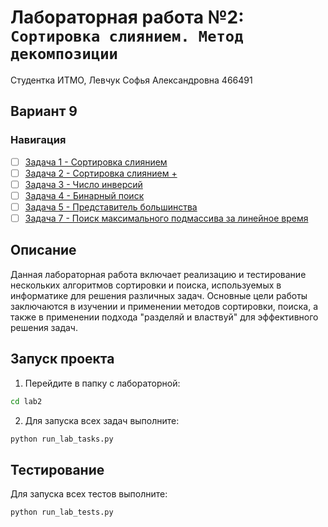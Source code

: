 # Лабораторная работа №2: `Сортировка слиянием. Метод декомпозиции`

Студентка ИТМО,  Левчук Софья Александровна  466491

## Вариант 9

### Навигация

- [ ] [Задача 1 - Сортировка слиянием](task1/README.md)
- [ ] [Задача 2 - Сортировка слиянием +](task2/README.md)
- [ ] [Задача 3 - Число инверсий](task3/README.md)
- [ ] [Задача 4 - Бинарный поиск](task4/README.md)
- [ ] [Задача 5 - Представитель большинства](task5/README.md)
- [ ] [Задача 7 - Поиск максимального подмассива за линейное время](task7/README.md)

## Описание
Данная лабораторная работа включает реализацию и тестирование нескольких алгоритмов сортировки и поиска, используемых в информатике для решения различных задач. Основные цели работы заключаются в изучении и применении методов сортировки, поиска, а также в применении подхода "разделяй и властвуй" для эффективного решения задач.

## Запуск проекта

1. Перейдите в папку с лабораторной:
```bash
cd lab2
```

2. Для запуска всех задач выполните:
```bash
python run_lab_tasks.py
```

## Тестирование

Для запуска всех тестов выполните:
```bash
python run_lab_tests.py
```